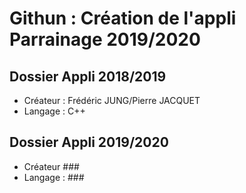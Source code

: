 # Githun : Création de l'appli Parrainage 2019/2020

## Dossier Appli 2018/2019
- Créateur : Frédéric JUNG/Pierre JACQUET
- Langage : C++

## Dossier Appli 2019/2020
- Créateur ###
- Langage : ###